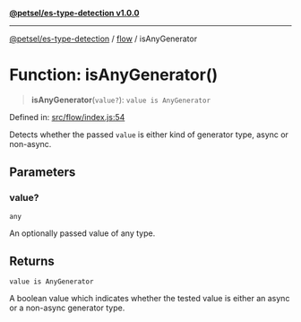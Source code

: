 [**@petsel/es-type-detection v1.0.0**](../../README.md)

***

[@petsel/es-type-detection](../../modules.md) / [flow](../README.md) / isAnyGenerator

# Function: isAnyGenerator()

> **isAnyGenerator**(`value?`): `value is AnyGenerator`

Defined in: [src/flow/index.js:54](https://github.com/petsel/es-type-detection/blob/ee065d8dbfab0995c95e9bb864d87647f5391dda/src/flow/index.js#L54)

Detects whether the passed `value` is either kind of generator type,
async or non-async.

## Parameters

### value?

`any`

An optionally passed value of any type.

## Returns

`value is AnyGenerator`

A boolean value which indicates whether the tested value is either
 an async or a non-async generator type.

